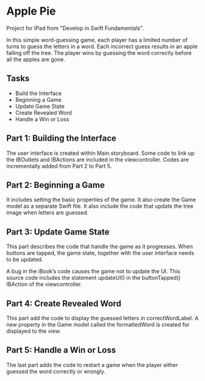 
# Apple Pie

Project for IPad from "Develop in Swift Fundamentals".

In this simple word-guessing game, each player has a limited number of turns to guess the letters in a word. Each incorrect guess results in an apple falling off the tree. The player wins by guessing the word correctly before all the apples are gone.


## Tasks
 
-  Build the Interface
-  Beginning a Game
-  Update Game State 
-  Create Revealed Word
-  Handle a Win or Loss 


## Part 1: Building the Interface
The user interface is created within Main.storyboard. Some code to link up the IBOutlets and IBActions are included in the viewcontroller.
Codes are incrementally added from Part 2 to Part 5.
## Part 2: Beginning a Game
It includes setting the basic properties of the game. It also create the Game model as a separate Swift file. It also include the code that update the tree image when letters are guessed.
## Part 3: Update Game State
This part describes the code that handle the game as it progresses. When buttons are tapped, the game state, together with the user interface needs to be updated.

A bug in the iBook’s code causes the game not to update the UI. This source code includes the statement updateUI() in the buttonTapped() IBAction of the viewcontroller.
## Part 4: Create Revealed Word
This part add the code to display the guessed letters in correctWordLabel. A new property in the Game model called the formattedWord is created for displayed to the view.
## Part 5: Handle a Win or Loss
The last part adds the code to restart a game when the player either guessed the word correctly or wrongly.